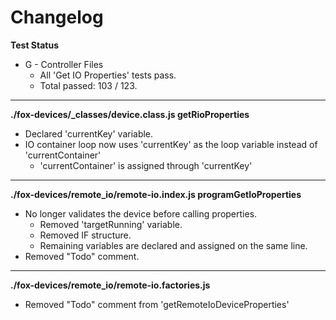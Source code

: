 # Changelog

**Test Status**
* G - Controller Files
	* All 'Get IO Properties' tests pass.
	* Total passed: 103 / 123.

---

**./fox-devices/_classes/device.class.js getRioProperties**
* Declared 'currentKey' variable.
* IO container loop now uses 'currentKey' as the loop variable instead of 'currentContainer'
	* 'currentContainer' is assigned through 'currentKey'

---

**./fox-devices/remote_io/remote-io.index.js programGetIoProperties**
* No longer validates the device before calling properties.
	* Removed 'targetRunning' variable.
	* Removed IF structure.
	* Remaining variables are declared and assigned on the same line.
* Removed "Todo" comment.

---

**./fox-devices/remote_io/remote-io.factories.js**
* Removed "Todo" comment from 'getRemoteIoDeviceProperties'
